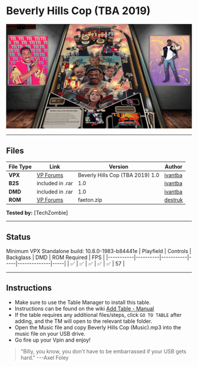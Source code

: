 # Beverly Hills Cop (TBA 2019)

![Table Preview](../../images/vpx-beverly-hills-preview.png)

---

## Files
| File Type | Link | Version | Author | 
|-----------|--------|----------|--------------|
| **VPX** | [VP Forums](https://www.vpforums.org/index.php?app=downloads&showfile=14501) | Beverly Hills Cop (TBA 2019) 1.0 | [ivantba](https://www.vpforums.org/index.php?showuser=123858) |
| **B2S** | included in .rar | 1.0 | [ivantba](https://www.vpforums.org/index.php?showuser=123858) |
| **DMD** | included in .rar | 1.0 | [ivantba](https://www.vpforums.org/index.php?showuser=123858) |
| **ROM** | [VP Forums](https://www.vpforums.org/index.php?app=downloads&showfile=479) | faeton.zip | [destruk](https://www.vpforums.org/index.php?showuser=5)   |

**Tested by:** [TechZombie]

---

## Status 

Minimum VPX Standalone build: 10.8.0-1983-b84441e
| Playfield | Controls | Backglass | DMD | ROM Required | FPS | 
|-----------|----------|-----------|-----|--------------|-----|
| :white_check_mark: | :white_check_mark: | :white_check_mark: | :white_check_mark: | :white_check_mark: | 57 |

---

## Instructions

- Make sure to use the Table Manager to install this table.
- Instructions can be found on the wiki [Add Table - Manual](https://github.com/LegendsUnchained/vpx-standalone-alp4k/wiki/%5B04%5D-%F0%9F%A7%A1-TM-%E2%80%90-Other-Features#add-table---manual)
- If the table requires any additional files/steps, click `GO TO TABLE` after adding, and the TM will open to the relevant table folder.
- Open the Music file and copy Beverly Hills Cop (Music).mp3 into the music file on your USB drive.
- Go fire up your Vpin and enjoy!
> "Billy, you know, you don't have to be embarrassed if your USB gets hard." ---Axel Foley

